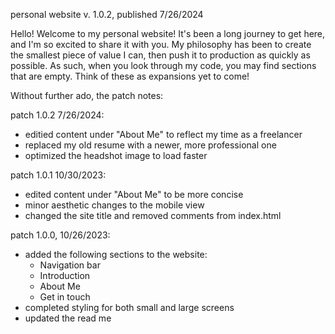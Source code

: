 personal website v. 1.0.2, published 7/26/2024

Hello! Welcome to my personal website! It's been a long journey to get here, and I'm so excited to share it with you. My philosophy has been to create the smallest piece of value I can, then push it to production as quickly as possible. As such, when you look through my code, you may find sections that are empty. Think of these as expansions yet to come! 

Without further ado, the patch notes:

patch 1.0.2 7/26/2024:
- editied content under "About Me" to reflect my time as a freelancer
- replaced my old resume with a newer, more professional one 
- optimized the headshot image to load faster


patch 1.0.1 10/30/2023:
- edited content under "About Me" to be more concise
- minor aesthetic changes to the mobile view
- changed the site title and removed comments from index.html


patch 1.0.0, 10/26/2023:
- added the following sections to the website:
    - Navigation bar
    - Introduction
    - About Me
    - Get in touch
- completed styling for both small and large screens
- updated the read me
